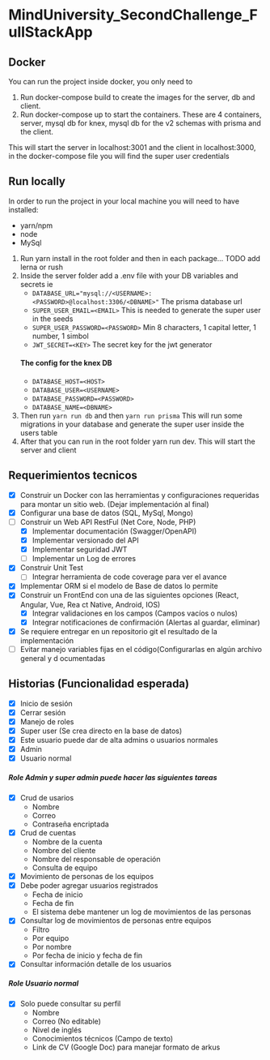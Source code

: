 # MindUniversity_SecondChallenge_FullStackApp

## Docker

You can run the project inside docker, you only need to

1. Run docker-compose build to create the images for the server, db and client.
2. Run docker-compose up to start the containers. These are 4 containers, server, mysql db for knex, mysql db for the v2 schemas with prisma and the client.

This will start the server in localhost:3001 and the client in localhost:3000, in the docker-compose file you will find the super user credentials

## Run locally

In order to run the project in your local machine you will need to have installed:

- yarn/npm
- node
- MySql

1. Run yarn install in the root folder and then in each package... TODO add lerna or rush
2. Inside the server folder add a .env file with your DB variables and secrets
   ie
   - `DATABASE_URL="mysql://<USERNAME>:<PASSWORD>@localhost:3306/<DBNAME>"` The prisma database url
   - `SUPER_USER_EMAIL=<EMAIL>` This is needed to generate the super user in the seeds
   - `SUPER_USER_PASSWORD=<PASSWORD>` Min 8 characters, 1 capital letter, 1 number, 1 simbol
   - `JWT_SECRET=<KEY>` The secret key for the jwt generator
   #### The config for the knex DB
   - `DATABASE_HOST=<HOST>`
   - `DATABASE_USER=<USERNAME>`
   - `DATABASE_PASSWORD=<PASSWORD>`
   - `DATABASE_NAME=<DBNAME>`
3. Then run `yarn run db` and then `yarn run prisma` This will run some migrations in your database and generate the super user inside the users table
4. After that you can run in the root folder yarn run dev. This will start the server and client

## Requerimientos tecnicos

- [x] Construir un Docker con las herramientas y configuraciones requeridas para montar
       un sitio web. (Dejar implementación al final)
- [x] Configurar una base de datos (SQL, MySql, Mongo)
- [ ] Construir un Web API RestFul (Net Core, Node, PHP)
   - [x] Implementar documentación (Swagger/OpenAPI)
   - [x] Implementar versionado del API
   - [x] Implementar seguridad JWT
   - [ ] Implementar un Log de errores
- [x] Construir Unit Test
   - [ ] Integrar herramienta de code coverage para ver el avance
- [x] Implementar ORM si el modelo de Base de datos lo permite
- [x] Construir un FrontEnd con una de las siguientes opciones (React, Angular, Vue, Rea
       ct Native, Android, IOS)
   - [x] Integrar validaciones en los campos (Campos vacíos o nulos)
   - [x] Integrar notificaciones de confirmación (Alertas al guardar, eliminar)
- [x] Se requiere entregar en un repositorio git el resultado de la implementación
- [ ] Evitar manejo variables fijas en el código(Configurarlas en algún archivo general y d
   ocumentadas

## Historias (Funcionalidad esperada)

- [x] Inicio de sesión
- [x] Cerrar sesión
- [x] Manejo de roles
- [x] Super user (Se crea directo en la base de datos)
- [x] Este usuario puede dar de alta admins o usuarios normales
- [x] Admin
- [x] Usuario normal

##### Role Admin y super admin puede hacer las siguientes tareas

- [x] Crud de usarios
  - Nombre
  - Correo
  - Contraseña encriptada
- [x] Crud de cuentas
  - Nombre de la cuenta
  - Nombre del cliente
  - Nombre del responsable de operación
  - Consulta de equipo
- [x] Movimiento de personas de los equipos
- [x] Debe poder agregar usuarios registrados
  - Fecha de inicio
  - Fecha de fin
  - El sistema debe mantener un log de movimientos de las personas
- [x] Consultar log de movimientos de personas entre equipos
  - Filtro
  - Por equipo
  - Por nombre
  - Por fecha de inicio y fecha de fin
- [x] Consultar información detalle de los usuarios

##### Role Usuario normal

- [x] Solo puede consultar su perfil
  - Nombre
  - Correo (No editable)
  - Nivel de inglés
  - Conocimientos técnicos (Campo de texto)
  - Link de CV (Google Doc) para manejar formato de arkus
